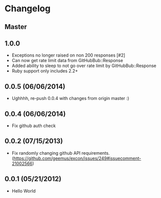 # Changelog

## Master

## 1.0.0

- Exceptions no longer raised on non 200 responses [#2]
- Can now get rate limit data from GitHubBub::Response
- Added ability to sleep to not go over rate limit by GitHubBub::Response
- Ruby support only includes 2.2+

## 0.0.5 (06/06/2014)

- Ughhhh, re-push 0.0.4 with changes from origin master :)

## 0.0.4 (06/06/2014)

- Fix github auth check

## 0.0.2 (07/15/2013)

- Fix randomly changing github API requirements. (https://github.com/geemus/excon/issues/249#issuecomment-21002566)

## 0.0.1 (05/21/2012)

- Hello World

